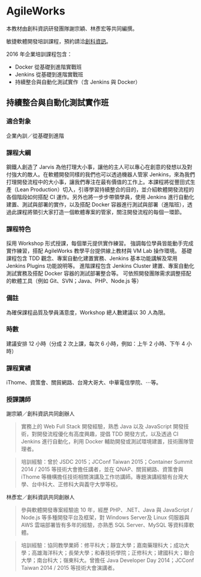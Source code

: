 # AgileWorks

本教材由創科資訊研發團隊謝宗穎、林彥宏等共同編撰。

敏捷軟體開發培訓課程，預約請洽[創科資訊](http://trunk-studio.com/)。

2016 年企業培訓課程包含：

* Docker 從基礎到進階實戰班
* Jenkins 從基礎到進階實戰班
* 持續整合與自動化測試實作（含 Jenkins 與 Docker）

## 持續整合與自動化測試實作班

### 適合對象

企業內訓／從基礎到進階

### 課程大綱

鋼鐵人創造了 Jarvis 為他打理大小事，讓他的主人可以專心在創意的發想以及對付強大的敵人。在軟體開發同樣的我們也可以透過機器人管家 Jenkins，來為我們打理開發流程中的大小事，讓我們專注在最有價值的工作上。本課程將從豐田式生產（Lean Production）切入，引導學習持續整合的目的，並介紹軟體開發流程的各個階段如何搭配 CI 運作。另外也將一步步帶領學員，使用 Jenkins 進行自動化建置、測試與部署的實作，以及搭配 Docker 容器進行測試與部署（進階班），透過此課程將領引大家打造一個軟體專案的管家，關注開發流程的每個一環節。

### 課程特色

採用 Workshop 形式授課，每個單元提供實作練習。
強調每位學員皆能動手完成實作練習，搭配 AgileWorks 教學平台提供線上教材與 VM Lab 操作環境。
基礎課程包含 TDD 觀念、專案自動化建置實務、Jenkins 基本功能講解及常用 Jenkins Plugins 功能說明等。
進階課程包含 Jenkins Cluster 建置、專案自動化測試實務及搭配 Docker 容器的測試部署整合等。
可依照開發團隊需求調整搭配的軟體工具（例如 Git、SVN；Java、PHP、Node.js 等）

### 備註

為確保課程品質及學員滿意度，Workshop 總人數建議以 30 人為限。

### 時數

建議安排 12 小時（分成 2 次上課，每次 6 小時，例如：上午 2 小時、下午 4 小時）

### 課程實績

iThome、資策會、關貿網路、台灣大哥大、中華電信學院、⋯等。

### 授課講師

謝宗穎／創科資訊共同創辦人

> 實務上的 Web Full Stack 開發經驗，熟悉 Java 以及 JavaScript 開發技術，對開發流程優化有高度興趣，提倡 TDD 開發方式，以及透過 CI Jenkins 進行自動化，利用 Docker 輔助開發或測試環境建置，技術團隊管理者。

> 培訓經驗：曾於 JSDC 2015；JCConf Taiwan 2015；Container Summit 2014 / 2015 等技術大會擔任講者，並在 QNAP、關貿網路、資策會與 iThome 等機構擔任技術相關演講及工作坊講師。專題演講經驗有台灣大學、台中科大、正修科大與義守大學等校。

林彥宏／創科資訊共同創辦人

> 參與軟體開發專案經驗逾 10 年，經歷 PHP、.NET、Java 與 JavaScript / Node.js 等多種開發平台及框架，對 Windows Server及 Linux 伺服器與 AWS 雲端部署皆有多年的經驗，亦熟悉 SQL Server、MySQL 等資料庫軟體。

> 培訓經驗：協同教學業師：修平科大；靜宜大學；嘉南藥理科大；成功大學；高雄海洋科大；長榮大學；和春技術學院；正修科大；建國科大；聯合大學；南台科大；嶺東科大。曾擔任 Java Developer Day 2014；JCConf Taiwan 2014 / 2015 等技術大會演講者。
